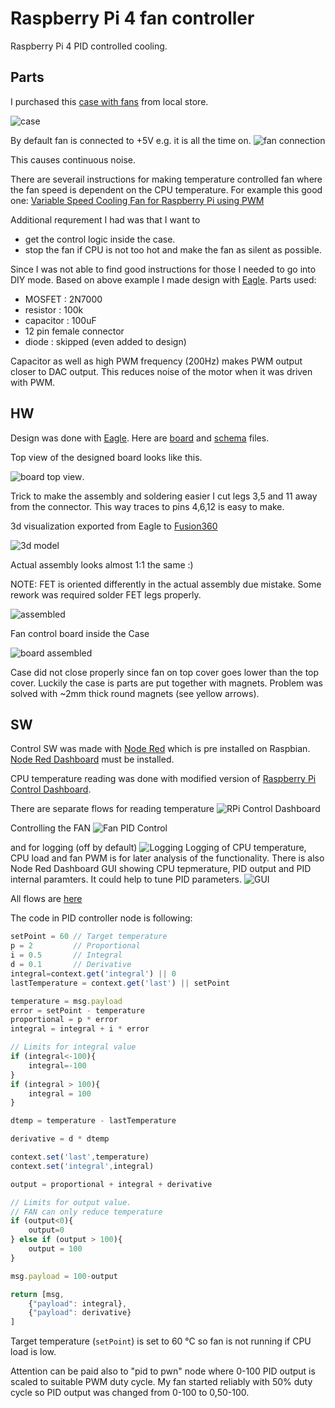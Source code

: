 # Raspberry Pi 4 fan controller

Raspberry Pi 4 PID controlled cooling.

## Parts 
I purchased this [case with fans](https://www.amazon.com/Raspberry-Acrylic-Cooling-Install-Magnetic/dp/B07WTWKQKT) from local store.

![case](bitmap/case.jpg)

By default fan is connected to +5V e.g. it is all the time on.
![fan connection](bitmap/case_open.jpg) 

This causes continuous noise.

There are severail instructions for making temperature controlled fan where the fan speed is dependent on the CPU temperature. For example this good one: [Variable Speed Cooling Fan for Raspberry Pi using PWM ](https://www.sensorsiot.org/variable-speed-cooling-fan-for-raspberry-pi-using-pwm-video138/)

Additional requrement I had was that I want to 
- get the control logic inside the case.
- stop the fan if CPU is not too hot and make the fan as silent as possible.

Since I was not able to find good instructions for those I needed to go into DIY mode. Based on above example I made design with [Eagle](https://www.autodesk.com/products/eagle/overview). 
Parts used:
- MOSFET : 2N7000
- resistor : 100k
- capacitor : 100uF
- 12 pin female connector
- diode : skipped (even added to design)

Capacitor as well as high PWM frequency (200Hz) makes PWM output closer to DAC output. This reduces noise of the motor when it was driven with PWM. 

## HW 
Design was done with [Eagle](https://www.autodesk.com/products/eagle/free-download). Here are [board](eagle/rpifan.brd) and [schema](eagle/rpifan.sch) files.

Top view of the designed board looks like this.

![board top view](bitmap/board_top_view.PNG).

Trick to make the assembly and soldering easier I cut legs 3,5 and 11 away from the connector. This way traces to pins 4,6,12 is easy to make.

3d visualization exported from Eagle to [Fusion360](https://www.autodesk.com/campaigns/fusion-360-for-hobbyists)

![3d model](bitmap/board_3d.PNG)

Actual assembly looks almost 1:1 the same :) 

NOTE: FET is oriented differently in the actual assembly due mistake. Some rework was required solder FET legs properly.

![assembled](bitmap/assembly.PNG)

Fan control board inside the Case

![board assembled](bitmap/board_assembled.PNG)

Case did not close properly since fan on top cover goes lower than the top cover. Luckily the case is parts are put together with magnets. Problem was solved with ~2mm thick round magnets (see yellow arrows).


## SW 
Control SW was made with [Node Red](https://nodered.org/) which is pre installed on Raspbian. [Node Red Dashboard](https://flows.nodered.org/node/node-red-dashboard) must be installed.

CPU temperature reading was done with modified version of [Raspberry Pi Control Dashboard](https://flows.nodered.org/flow/25af5334a79d6c02d6413968a8bff572). 

There are separate flows for reading temperature
![RPi Control Dashboard](bitmap/flow_control_dashboard.PNG)

Controlling the FAN
![Fan PID Control](bitmap/flow_pid_control.PNG)

and for logging (off by default)
![Logging](bitmap/flow_logging.PNG)
Logging of CPU temperature, CPU load and fan PWM is for later analysis of the functionality. There is also Node Red Dashboard GUI showing CPU tepmerature, PID output and PID internal paramters. It could help to tune PID parameters.
![GUI](bitmap/GUI.PNG)



All flows are [here](flow/flow.json)

The code in PID controller node is following:
```js
setPoint = 60 // Target temperature
p = 2         // Proportional
i = 0.5       // Integral
d = 0.1       // Derivative
integral=context.get('integral') || 0 
lastTemperature = context.get('last') || setPoint

temperature = msg.payload
error = setPoint - temperature
proportional = p * error
integral = integral + i * error

// Limits for integral value
if (integral<-100){
    integral=-100
} 
if (integral > 100){
    integral = 100
}

dtemp = temperature - lastTemperature

derivative = d * dtemp

context.set('last',temperature)
context.set('integral',integral)

output = proportional + integral + derivative

// Limits for output value. 
// FAN can only reduce temperature
if (output<0){
    output=0
} else if (output > 100){
    output = 100
}

msg.payload = 100-output

return [msg, 
    {"payload": integral},
    {"payload": derivative}
]
```
Target temperature (`setPoint`) is set to 60 &deg;C so fan is not running if CPU load is low.

Attention can be paid also to "pid to pwn" node where 0-100 PID output is scaled to suitable PWM duty cycle. My fan started reliably with 50% duty cycle so PID output was changed from 0-100 to 0,50-100.




